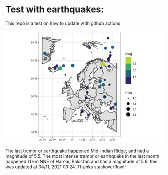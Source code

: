 <!-- README.md is generated from README.Rmd. Please edit that file -->

Test with earthquakes:
======================

This repo is a test on how to update with github actions

![](man/figures/README-unnamed-chunk-2-1.png)

The last tremor or earthquake happened Mid-Indian Ridge, and had a
magnitude of 5.5. The most intense tremor or earthquake in the last
month happened 11 km NNE of Harnai, Pakistan and had a magnitude of 5.9,
this was updated at 04/11, 2021 09:24. Thanks stackoverflow!!
